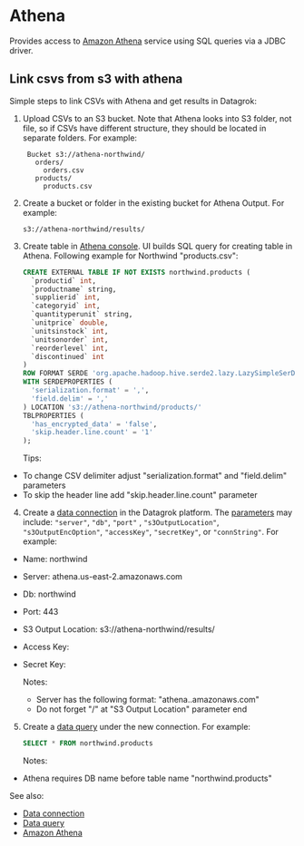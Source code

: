 <!-- TITLE: Athena -->
<!-- SUBTITLE: -->

# Athena

Provides access to [Amazon Athena](https://docs.aws.amazon.com/athena/latest/ug/what-is.html)
service using SQL queries via a JDBC driver.

## Link csvs from s3 with athena

Simple steps to link CSVs with Athena and get results in Datagrok:

1. Upload CSVs to an S3 bucket. Note that Athena looks into S3 folder, not file, so if CSVs have different structure,
   they should be located in separate folders. For example:
   ```
    Bucket s3://athena-northwind/
      orders/
        orders.csv
      products/
        products.csv
   ```
2. Create a bucket or folder in the existing bucket for Athena Output. For example:
   ```
   s3://athena-northwind/results/
   ```
3. Create table in [Athena console](https://console.aws.amazon.com/athena). UI builds SQL query for creating table in
   Athena. Following example for Northwind "products.csv":

   ```sql
   CREATE EXTERNAL TABLE IF NOT EXISTS northwind.products (
     `productid` int,
     `productname` string,
     `supplierid` int,
     `categoryid` int,
     `quantityperunit` string,
     `unitprice` double,
     `unitsinstock` int,
     `unitsonorder` int,
     `reorderlevel` int,
     `discontinued` int
   )
   ROW FORMAT SERDE 'org.apache.hadoop.hive.serde2.lazy.LazySimpleSerDe'
   WITH SERDEPROPERTIES (
     'serialization.format' = ',',
     'field.delim' = ','
   ) LOCATION 's3://athena-northwind/products/'
   TBLPROPERTIES (
     'has_encrypted_data' = 'false',
     'skip.header.line.count' = '1'
   );
   ```

   Tips:

* To change CSV delimiter adjust "serialization.format" and "field.delim" parameters
* To skip the header line add "skip.header.line.count" parameter

4. Create a [data connection](../data-connection.md) in the Datagrok platform. The <a href="#" id="parameters">
   parameters</a> may include: `"server"`, `"db"`, `"port"`
   , `"s3OutputLocation"`, `"s3OutputEncOption"`, `"accessKey"`, `"secretKey"`, or `"connString"`. For example:

- Name: northwind
- Server: athena.us-east-2.amazonaws.com
- Db: northwind
- Port: 443
- S3 Output Location: s3://athena-northwind/results/
- Access Key: <key>
- Secret Key: <secret>

  Notes:
  * Server has the following format: "athena.<region>.amazonaws.com"
  * Do not forget "/" at "S3 Output Location" parameter end

5. Create a [data query](../data-query.md) under the new connection. For example:
   ```sql
   SELECT * FROM northwind.products
   ```

   Notes:

* Athena requires DB name before table name "northwind.products"

See also:

* [Data connection](../data-connection.md)
* [Data query](../data-query.md)
* [Amazon Athena](https://docs.aws.amazon.com/athena/latest/ug/what-is.html)
 